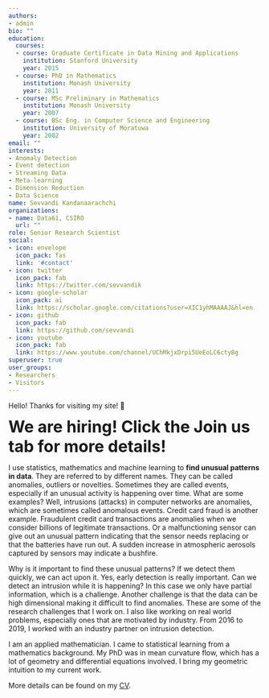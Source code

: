 ```yaml
---
authors:
- admin
bio: ""
education:
  courses:
  - course: Graduate Certificate in Data Mining and Applications
    institution: Stanford University
    year: 2015
  - course: PhD in Mathematics
    institution: Monash University
    year: 2011
  - course: MSc Preliminary in Mathematics
    institution: Monash University
    year: 2007
  - course: BSc Eng. in Computer Science and Engineering
    institution: University of Moratuwa
    year: 2002
email: ""
interests:
- Anomaly Detection
- Event detection
- Streaming Data
- Meta-learning
- Dimension Reduction
- Data Science
name: Sevvandi Kandanaarachchi
organizations:
- name: Data61, CSIRO
  url: ""
role: Senior Research Scientist
social:
- icon: envelope
  icon_pack: fas
  link: '#contact'
- icon: twitter
  icon_pack: fab
  link: https://twitter.com/sevvandik
- icon: google-scholar
  icon_pack: ai
  link: https://scholar.google.com/citations?user=XIC1yhMAAAAJ&hl=en
- icon: github
  icon_pack: fab
  link: https://github.com/sevvandi
- icon: youtube  
  icon_pack: fab
  link: https://www.youtube.com/channel/UChMkjxDrpi5UeEoLC6ctyBg
superuser: true
user_groups:
- Researchers
- Visitors
---
```


Hello! Thanks for visiting my site! :wave:  

<font size="6"> **We are hiring! Click the Join us tab for more details!**</font>

I use statistics, mathematics and machine learning to **find unusual patterns in data**. They are referred to by different names. They can be called anomalies, outliers or novelties.  Sometimes they are called events, especially if an unusual activity is happening over time. What are some examples? Well, intrusions (attacks) in computer networks are anomalies, which are sometimes called anomalous events. Credit card fraud is another example. Fraudulent credit card transactions are anomalies when we consider billions of legitimate transactions. Or a malfunctioning sensor can give out an unusual pattern indicating that the sensor needs replacing or that the batteries have run out. A sudden increase in atmospheric aerosols captured by sensors may indicate a bushfire. 

Why is it important to find these unusual patterns? If we detect them quickly, we can act upon it. Yes, early detection is really important. Can we detect an intrusion while it is happening? In this case we only have partial information, which is a challenge.  Another challenge is that the data can be high dimensional making it difficult to find anomalies. These are some of the research challenges that I work on. I also like working on real world problems, especially ones that are motivated by industry. From 2016 to 2019, I worked with an industry partner on intrusion detection. 

I am an applied mathematician. I came to statistical learning from a  mathematics background.  My PhD was in mean curvature flow, which has a lot of geometry and differential equations involved. I bring my geometric intuition to my current work. 

More details can be found on my [CV](/img/CV.pdf).
